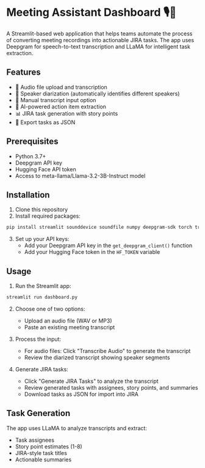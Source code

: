 # Meeting Assistant Dashboard 🎙️📝

A Streamlit-based web application that helps teams automate the process of converting meeting recordings into actionable JIRA tasks. The app uses Deepgram for speech-to-text transcription and LLaMA for intelligent task extraction.

## Features

- 🎤 Audio file upload and transcription
- 👥 Speaker diarization (automatically identifies different speakers)
- 📝 Manual transcript input option
- 🤖 AI-powered action item extraction
- 📊 JIRA task generation with story points
- 💾 Export tasks as JSON

## Prerequisites

- Python 3.7+
- Deepgram API key
- Hugging Face API token
- Access to meta-llama/Llama-3.2-3B-Instruct model

## Installation

1. Clone this repository
2. Install required packages:
```bash
pip install streamlit sounddevice soundfile numpy deepgram-sdk torch transformers huggingface-hub
```

3. Set up your API keys:
   - Add your Deepgram API key in the `get_deepgram_client()` function
   - Add your Hugging Face token in the `HF_TOKEN` variable

## Usage

1. Run the Streamlit app:
```bash
streamlit run dashboard.py
```

2. Choose one of two options:
   - Upload an audio file (WAV or MP3)
   - Paste an existing meeting transcript

3. Process the input:
   - For audio files: Click "Transcribe Audio" to generate the transcript
   - Review the diarized transcript showing speaker segments

4. Generate JIRA tasks:
   - Click "Generate JIRA Tasks" to analyze the transcript
   - Review generated tasks with assignees, story points, and summaries
   - Download tasks as JSON for import into JIRA

## Task Generation

The app uses LLaMA to analyze transcripts and extract:
- Task assignees
- Story point estimates (1-8)
- JIRA-style task titles
- Actionable summaries
